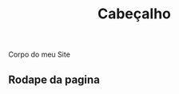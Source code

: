 <!DOCTYPE html>
<html>
<head>
	<title>Titulo da pagina</title>
</head>
<body>
	<header>
		<h1> Cabeçalho</h1>
	</header>
	<p> Corpo do meu Site</p>
	<footer>
		<h2>Rodape da pagina</h2>
	</footer>
</body>
</html>
